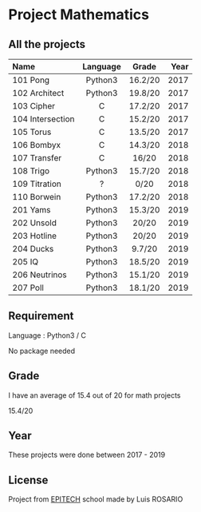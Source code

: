 # Project Mathematics

## All the projects

| Name | Language | Grade | Year |
| :--- | :---: | :---: | ---:|
| 101 Pong | Python3 | 16.2/20 | 2017 |
| 102 Architect | Python3 | 19.8/20 | 2017 |
| 103 Cipher | C | 17.2/20 | 2017 |
| 104 Intersection | C | 15.2/20 | 2017 |
| 105 Torus | C | 13.5/20 | 2017 |
| 106 Bombyx | C | 14.3/20 | 2018 |
| 107 Transfer | C | 16/20 | 2018 |
| 108 Trigo | Python3 | 15.7/20 | 2018 |
| 109 Titration | ? | 0/20 | 2018 |
| 110 Borwein | Python3 | 17.2/20 | 2018 |
| 201 Yams | Python3 | 15.3/20 | 2019 |
| 202 Unsold | Python3 | 20/20 | 2019 |
| 203 Hotline | Python3 | 20/20 | 2019 |
| 204 Ducks | Python3 | 9.7/20 | 2019 |
| 205 IQ | Python3 | 18.5/20 | 2019 |
| 206 Neutrinos | Python3 | 15.1/20 | 2019 |
| 207 Poll | Python3 | 18.1/20 | 2019 |


## Requirement

Language : Python3 / C

No package needed

## Grade
I have an average of 15.4 out of 20 for math projects

15.4/20

## Year

These projects were done between 2017 - 2019

## License
Project from [EPITECH](https://www.epitech.eu/) school made by Luis ROSARIO